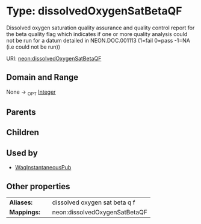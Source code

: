 
# Type: dissolvedOxygenSatBetaQF


Dissolved oxygen saturation quality assurance and quality control report for the beta quality flag which indicates if one or more quality analysis could not be run for a datum detailed in NEON.DOC.001113 (1=fail 0=pass -1=NA (i.e could not be run))

URI: [neon:dissolvedOxygenSatBetaQF](https://data.neonscience.org/dissolvedOxygenSatBetaQF)


## Domain and Range

None ->  <sub>OPT</sub> [Integer](types/Integer.md)

## Parents


## Children


## Used by

 * [WaqInstantaneousPub](WaqInstantaneousPub.md)

## Other properties

|  |  |  |
| --- | --- | --- |
| **Aliases:** | | dissolved oxygen sat beta q f |
| **Mappings:** | | neon:dissolvedOxygenSatBetaQF |

